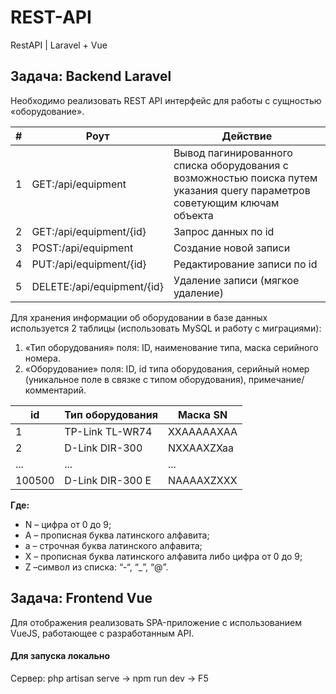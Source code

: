 # REST-API

RestAPI | Laravel + Vue

## Задача: Backend Laravel

Необходимо реализовать REST API интерфейс для работы с сущностью
«оборудование».

| #   | Роут                       | Действие                                                                                                                  |
| --- | -------------------------- | ------------------------------------------------------------------------------------------------------------------------- |
| 1   | GET:/api/equipment         | Вывод пагинированного списка оборудования с возможностью поиска путем указания query параметров советующим ключам объекта |
| 2   | GET:/api/equipment/{id}    | Запрос данных по id                                                                                                       |
| 3   | POST:/api/equipment        | Создание новой записи                                                                                                     |
| 4   | PUT:/api/equipment/{id}    | Редактирование записи по id                                                                                               |
| 5   | DELETE:/api/equipment/{id} | Удаление записи (мягкое удаление)                                                                                         |

Для хранения информации об оборудовании в базе данных используется 2
таблицы (использовать MySQL и работу с миграциями):

1. «Тип оборудования» поля: ID, наименование типа, маска серийного номера.
2. «Оборудование» поля: ID, id типа оборудования, серийный номер (уникальное
   поле в связке с типом оборудования), примечание/комментарий.

| id     | Тип оборудования | Маска SN   |
| ------ | ---------------- | ---------- |
| 1      | TP-Link TL-WR74  | XXAAAAAXAA |
| 2      | D-Link DIR-300   | NXXAAXZXaa |
| ...    | ...              | ...        |
| 100500 | D-Link DIR-300 E | NAAAAXZXXX |

**Где:**

- N – цифра от 0 до 9;
- A – прописная буква латинского алфавита;
- a – строчная буква латинского алфавита;
- X – прописная буква латинского алфавита либо цифра от 0 до 9;
- Z –символ из списка: “-“, “\_”, “@”.

## Задача: Frontend Vue

Для отображения реализовать SPA-приложение с использованием VueJS, работающее с разработанным API.

#### Для запуска локально

Сервер: php artisan serve -> npm run dev -> F5
